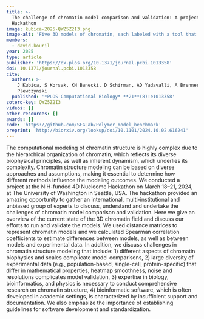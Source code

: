 ```yaml
---
title: >-
  The challenge of chromatin model comparison and validation: A project from the first international 4D Nucleome
  Hackathon
image: kubica-2025-QWZ5Z2I3.png
image-alt: 'Five 3D models of chromatin, each labeled with a tool that generated it. Each model is distinctly different.'
members:
  - david-kouril
year: 2025
type: article
publisher: 'https://dx.plos.org/10.1371/journal.pcbi.1013358'
doi: 10.1371/journal.pcbi.1013358
cite:
  authors: >-
    J Kubica, S Korsak, KH Banecki, D Schirman, AD Yadavalli, A Brenner Clerkin, D Kouřil, M Kadlof, B Busby, D
    Plewczynski
  published: '*PLOS Computational Biology* **21**(8):e1013358'
zotero-key: QWZ5Z2I3
videos: []
other-resources: []
awards: []
code: 'https://github.com/SFGLab/Polymer_model_benchmark'
preprint: 'http://biorxiv.org/lookup/doi/10.1101/2024.10.02.616241'
---
```

The computational modeling of chromatin structure is highly complex due to the hierarchical organization of chromatin, which reflects its diverse biophysical principles, as well as inherent dynamism, which underlies its complexity. Chromatin structure modeling can be based on diverse approaches and assumptions, making it essential to determine how different methods influence the modeling outcomes. We conducted a project at the NIH-funded 4D Nucleome Hackathon on March 18–21, 2024, at The University of Washington in Seattle, USA. The hackathon provided an amazing opportunity to gather an international, multi-institutional and unbiased group of experts to discuss, understand and undertake the challenges of chromatin model comparison and validation. Here we give an overview of the current state of the 3D chromatin field and discuss our efforts to run and validate the models. We used distance matrices to represent chromatin models and we calculated Spearman correlation coefficients to estimate differences between models, as well as between models and experimental data. In addition, we discuss challenges in chromatin structure modeling that include: 1) different aspects of chromatin biophysics and scales complicate model comparisons, 2) large diversity of experimental data (e.g., population-based, single-cell, protein-specific) that differ in mathematical properties, heatmap smoothness, noise and resolutions complicates model validation, 3) expertise in biology, bioinformatics, and physics is necessary to conduct comprehensive research on chromatin structure, 4) bioinformatic software, which is often developed in academic settings, is characterized by insufficient support and documentation. We also emphasize the importance of establishing guidelines for software development and standardization.
